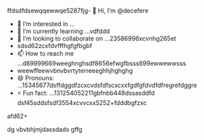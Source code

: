 ffdsdfdsewqqewwqe5287fjg- 👋 Hi, I’m @decefere
- 👀 I’m interested in ...
- 🌱 I’m currently learning ...vdfddd
- 💞️ I’m looking to collaborate on ...23586996xcvnhg265et
- sdsd62zcxfdvfffhgfgfbgbf
- 📫 How to reach me ...d89999669weeghnghsdf8656efwgfbsss699ewwewwsss
- weewffeewvbnvbvrtyterreeeghhjhghghg
- 😄 Pronouns: ...15345677dsffdggdfzcxcvdsfdfscxcxxfgdfgfdvdfdfregrefdggre
- ⚡ Fun fact: ...131254052211gbfnbb448dssasddfd
dsf45sddsfsdf3554xcvvcxx5252+fdddbgfzxc
<!---455sdffregfb96+996+v
decefere/decefere is a ✨ special ✨ repository becausfdse its `RE45ADME.md` (this filekjk,j) appears sefdon your GitHub prvdfsofile.
You can click the Preview link to take a look at your changes.dsrte
--->afd62+
dg
vbvbhjmjdassdads
gffg
